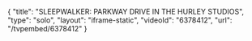 {
    "title": "SLEEPWALKER: PARKWAY DRIVE IN THE HURLEY STUDIOS",
    "type": "solo",
    "layout": "iframe-static",
    "videoId": "6378412",
    "url": "\/tvpembed\/6378412"
}